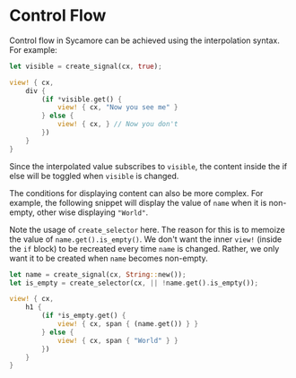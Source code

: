 # Control Flow

Control flow in Sycamore can be achieved using the interpolation syntax. For example:

```rust
let visible = create_signal(cx, true);

view! { cx,
    div {
        (if *visible.get() {
            view! { cx, "Now you see me" }
        } else {
            view! { cx, } // Now you don't
        })
    }
}
```

Since the interpolated value subscribes to `visible`, the content inside the if else will be toggled
when `visible` is changed.

The conditions for displaying content can also be more complex. For example, the following snippet
will display the value of `name` when it is non-empty, other wise displaying `"World"`.

Note the usage of `create_selector` here. The reason for this is to memoize the value of
`name.get().is_empty()`. We don't want the inner `view!` (inside the `if` block) to be recreated
every time `name` is changed. Rather, we only want it to be created when `name` becomes non-empty.

```rust
let name = create_signal(cx, String::new());
let is_empty = create_selector(cx, || !name.get().is_empty());

view! { cx,
    h1 {
        (if *is_empty.get() {
            view! { cx, span { (name.get()) } }
        } else {
            view! { cx, span { "World" } }
        })
    }
}
```
